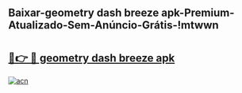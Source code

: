 
## Baixar-geometry dash breeze apk-Premium-Atualizado-Sem-Anúncio-Grátis-!mtwwn

# <h2><a href="https://andorid.site?title=geometry_dash_breeze_apk&ref=27">🔗👉 🔴 geometry dash breeze apk</a></h2>

[![acn](https://github.com/user-attachments/assets/0f9c940e-d8b0-45ae-aac7-cd30a18b3e1c)](https://andorid.site?title=geometry_dash_breeze_apk&ref=27)

